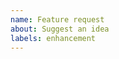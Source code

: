 ```yaml
---
name: Feature request
about: Suggest an idea
labels: enhancement
---
```


<!-- Please search existing issues to avoid creating duplicates. -->

<!-- Describe the feature you'd like. -->
